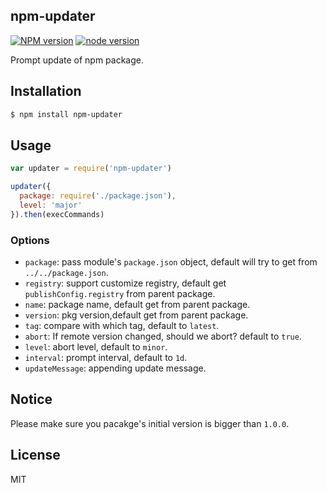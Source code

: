 npm-updater
---------------

[![NPM version][npm-image]][npm-url]
[![node version][node-image]][node-url]

[npm-image]: https://img.shields.io/npm/v/npm-updater.svg?style=flat-square
[npm-url]: https://npmjs.org/package/npm-updater
[node-image]: https://img.shields.io/badge/node.js-%3E=_0.10-green.svg?style=flat-square
[node-url]: http://nodejs.org/download/

Prompt update of npm package.

## Installation

```bash
$ npm install npm-updater
```

## Usage

```js
var updater = require('npm-updater')

updater({
  package: require('./package.json'),
  level: 'major'
}).then(execCommands)
```

### Options

- `package`: pass module's `package.json` object, default will try to get from `../../package.json`.
- `registry`: support customize registry, default get `publishConfig.registry` from parent package.
- `name`: package name, default get from parent package.
- `version`: pkg version,default get from parent package.
- `tag`: compare with which tag, default to `latest`.
- `abort`: If remote version changed, should we abort? default to `true`.
- `level`: abort level, default to `minor`.
- `interval`: prompt interval, default to `1d`.
- `updateMessage`: appending update message.

## Notice

Please make sure you pacakge's initial version is bigger than `1.0.0`.

## License

MIT
